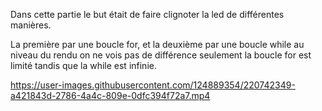 Dans cette partie le but était de faire clignoter la led de différentes manières.

La première par une boucle for, et la deuxième par une boucle while au niveau du rendu on ne vois pas de différence seulement la boucle for est limité tandis que la while est infinie.

https://user-images.githubusercontent.com/124889354/220742349-a421843d-2786-4a4c-809e-0dfc394f72a7.mp4




